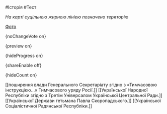 #Історія #Тест

*На карті суцільною жирною лінією позначено територію*

[Фото](https://zno.osvita.ua//doc/images/znotest/7/788/5.jpg)

{noChangeVote on}

{preview on}

{hideProgress on}

{shareEnable off}

{hideCount on}

[[поширення влади Генерального Секретаріату згідно з «Тимчасовою інструкцією...» Тимчасового уряду Росії.]]
[[Української Народної Республіки згідно з Третім Універсалом Української Центральної Ради.]]
[[Української Держави гетьмана Павла Скоропадського.]]
[[Української Соціалістичної Радянської Республіки.]]
